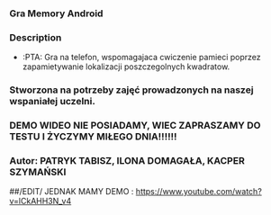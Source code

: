 ### Gra Memory Android

### Description
- :PTA: Gra na telefon, wspomagajaca cwiczenie pamieci poprzez zapamietywanie lokalizacji poszczegolnych kwadratow.

### Stworzona na potrzeby zajęć prowadzonych na naszej wspaniałej uczelni.

### DEMO WIDEO NIE POSIADAMY, WIEC ZAPRASZAMY DO TESTU I ŻYCZYMY MIŁEGO DNIA!!!!!!


### Autor: PATRYK TABISZ, ILONA DOMAGAŁA, KACPER SZYMAŃSKI 


##/EDIT/ JEDNAK MAMY DEMO : https://www.youtube.com/watch?v=lCkAHH3N_v4
